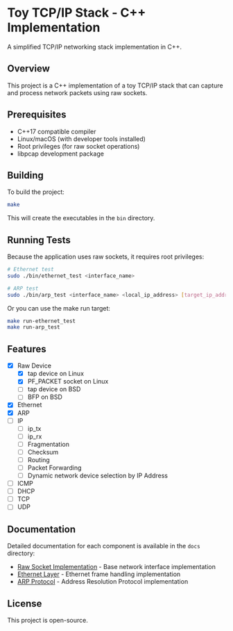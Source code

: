 # Toy TCP/IP Stack - C++ Implementation

A simplified TCP/IP networking stack implementation in C++.

## Overview

This project is a C++ implementation of a toy TCP/IP stack that can capture and process network packets using raw sockets.

## Prerequisites

- C++17 compatible compiler
- Linux/macOS (with developer tools installed)
- Root privileges (for raw socket operations)
- libpcap development package

## Building

To build the project:

```bash
make
```

This will create the executables in the `bin` directory.

## Running Tests

Because the application uses raw sockets, it requires root privileges:

```bash
# Ethernet test
sudo ./bin/ethernet_test <interface_name>

# ARP test
sudo ./bin/arp_test <interface_name> <local_ip_address> [target_ip_address]
```

Or you can use the make run target:

```bash
make run-ethernet_test
make run-arp_test
```

## Features

- [x] Raw Device
  - [x] tap device on Linux
  - [x] PF_PACKET socket on Linux
  - [ ] tap device on BSD
  - [ ] BFP on BSD
- [x] Ethernet
- [x] ARP
- [ ] IP
  - [ ] ip_tx
  - [ ] ip_rx
  - [ ] Fragmentation
  - [ ] Checksum
  - [ ] Routing
  - [ ] Packet Forwarding
  - [ ] Dynamic network device selection by IP Address
- [ ] ICMP
- [ ] DHCP
- [ ] TCP
- [ ] UDP

## Documentation

Detailed documentation for each component is available in the `docs` directory:

- [Raw Socket Implementation](docs/raw_socket.md) - Base network interface implementation
- [Ethernet Layer](docs/ethernet.md) - Ethernet frame handling implementation
- [ARP Protocol](docs/arp.md) - Address Resolution Protocol implementation

## License

This project is open-source.
